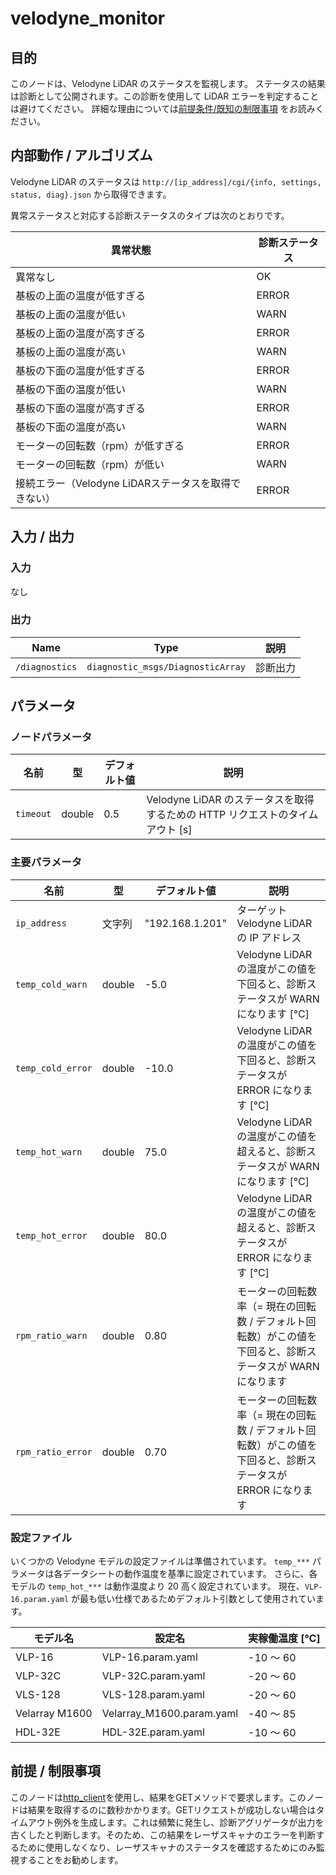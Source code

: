 # velodyne_monitor

## 目的

このノードは、Velodyne LiDAR のステータスを監視します。
ステータスの結果は診断として公開されます。この診断を使用して LiDAR エラーを判定することは避けてください。
詳細な理由については[前提条件/既知の制限事項](#assumptions--known-limits) をお読みください。

## 内部動作 / アルゴリズム

Velodyne LiDAR のステータスは `http://[ip_address]/cgi/{info, settings, status, diag}.json` から取得できます。

異常ステータスと対応する診断ステータスのタイプは次のとおりです。

| 異常状態                                             | 診断ステータス |
| ---------------------------------------------------- | -------------- |
| 異常なし                                             | OK             |
| 基板の上面の温度が低すぎる                           | ERROR          |
| 基板の上面の温度が低い                               | WARN           |
| 基板の上面の温度が高すぎる                           | ERROR          |
| 基板の上面の温度が高い                               | WARN           |
| 基板の下面の温度が低すぎる                           | ERROR          |
| 基板の下面の温度が低い                               | WARN           |
| 基板の下面の温度が高すぎる                           | ERROR          |
| 基板の下面の温度が高い                               | WARN           |
| モーターの回転数（rpm）が低すぎる                    | ERROR          |
| モーターの回転数（rpm）が低い                        | WARN           |
| 接続エラー（Velodyne LiDARステータスを取得できない） | ERROR          |

## 入力 / 出力

### 入力

なし

### 出力

| Name           | Type                              | 説明     |
| -------------- | --------------------------------- | -------- |
| `/diagnostics` | `diagnostic_msgs/DiagnosticArray` | 診断出力 |

## パラメータ

### ノードパラメータ

| 名前      | 型     | デフォルト値 | 説明                                                                          |
| --------- | ------ | ------------ | ----------------------------------------------------------------------------- |
| `timeout` | double | 0.5          | Velodyne LiDAR のステータスを取得するための HTTP リクエストのタイムアウト [s] |

### 主要パラメータ

| 名前              | 型     | デフォルト値    | 説明                                                                                                         |
| ----------------- | ------ | --------------- | ------------------------------------------------------------------------------------------------------------ |
| `ip_address`      | 文字列 | "192.168.1.201" | ターゲット Velodyne LiDAR の IP アドレス                                                                     |
| `temp_cold_warn`  | double | -5.0            | Velodyne LiDAR の温度がこの値を下回ると、診断ステータスが WARN になります [°C]                               |
| `temp_cold_error` | double | -10.0           | Velodyne LiDAR の温度がこの値を下回ると、診断ステータスが ERROR になります [°C]                              |
| `temp_hot_warn`   | double | 75.0            | Velodyne LiDAR の温度がこの値を超えると、診断ステータスが WARN になります [°C]                               |
| `temp_hot_error`  | double | 80.0            | Velodyne LiDAR の温度がこの値を超えると、診断ステータスが ERROR になります [°C]                              |
| `rpm_ratio_warn`  | double | 0.80            | モーターの回転数率（= 現在の回転数 / デフォルト回転数）がこの値を下回ると、診断ステータスが WARN になります  |
| `rpm_ratio_error` | double | 0.70            | モーターの回転数率（= 現在の回転数 / デフォルト回転数）がこの値を下回ると、診断ステータスが ERROR になります |

### 設定ファイル

いくつかの Velodyne モデルの設定ファイルは準備されています。
`temp_***` パラメータは各データシートの動作温度を基準に設定されています。
さらに、各モデルの `temp_hot_***` は動作温度より 20 高く設定されています。
現在、`VLP-16.param.yaml` が最も低い仕様であるためデフォルト引数として使用されています。

| モデル名       | 設定名                    | 実稼働温度 [℃] |
| -------------- | ------------------------- | -------------- |
| VLP-16         | VLP-16.param.yaml         | -10 ～ 60      |
| VLP-32C        | VLP-32C.param.yaml        | -20 ～ 60      |
| VLS-128        | VLS-128.param.yaml        | -20 ～ 60      |
| Velarray M1600 | Velarray_M1600.param.yaml | -40 ～ 85      |
| HDL-32E        | HDL-32E.param.yaml        | -10 ～ 60      |

## 前提 / 制限事項

このノードは[http_client](https://github.com/microsoft/cpprestsdk)を使用し、結果をGETメソッドで要求します。このノードは結果を取得するのに数秒かかります。GETリクエストが成功しない場合はタイムアウト例外を生成します。これは頻繁に発生し、診断アグリゲータが出力を古くしたと判断します。そのため、この結果をレーザスキャナのエラーを判断するために使用しなくなり、レーザスキャナのステータスを確認するためにのみ監視することをお勧めします。
